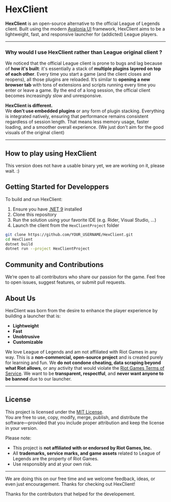# HexClient

**HexClient** is an open-source alternative to the official League of Legends client. Built using the modern [Avalonia UI](https://avaloniaui.net/) framework, HexClient aims to be a lightweight, fast, and responsive launcher for (addicted) League players.

---

### Why would I use HexClient rather than League original client ?

We noticed that the official League client is prone to bugs and lag because of **how it's built**: it's essentially a stack of **multiple plugins layered on top of each other**. Every time you start a game (and the client closes and reopens), all those plugins are reloaded. It’s similar to **opening a new browser tab** with tons of extensions and scripts running every time you enter or leave a game. By the end of a long session, the official client becomes increasingly slow and unresponsive.

**HexClient is different.**  
We **don’t use embedded plugins** or any form of plugin stacking. Everything is integrated natively, ensuring that performance remains consistent regardless of session length. That means less memory usage, faster loading, and a smoother overall experience. (We just don't aim for the good visuals of the original client)

---

## How to play using HexClient
This version does not have a usable binary yet, we are working on it, please wait. :)

## Getting Started for Developpers

To build and run HexClient:

1. Ensure you have [.NET 9](https://dotnet.microsoft.com/en-us/download/dotnet/9.0) installed
2. Clone this repository
3. Run the solution using your favorite IDE (e.g. Rider, Visual Studio, ...)
4. Launch the client from the `HexClientProject` folder

```bash
git clone https://github.com/YOUR_USERNAME/HexClient.git
cd HexClient
dotnet build
dotnet run --project HexClientProject
```

## Community and Contributions
We’re open to all contributors who share our passion for the game.
Feel free to open issues, suggest features, or submit pull requests.

## About Us
HexClient was born from the desire to enhance the player experience by building a launcher that is:

- **Lightweight**  
- **Fast**  
- **Unobtrusive**  
- **Customizable**

We love League of Legends and am not affiliated with Riot Games in any way. This is a **non-commercial, open-source project** and is created purely for learning and fun. We **do not condone cheating, data scraping beyond what Riot allows**, or any activity that would violate the [Riot Games Terms of Service](https://www.riotgames.com/en/terms-of-service). We want to be **transparent, respectful**, and **never want anyone to be banned** due to our launcher.

---

## License

This project is licensed under the [MIT License](LICENSE).  
You are free to use, copy, modify, merge, publish, and distribute the software—provided that you include proper attribution and keep the license in your version.

Please note:
- This project is **not affiliated with or endorsed by Riot Games, Inc.**  
- All **trademarks, service marks, and game assets** related to League of Legends are the property of Riot Games.
- Use responsibly and at your own risk.

---

We are doing this on our free time and we welcome feedback, ideas, or even just encouragement. Thanks for checking out HexClient!

Thanks for the contributors that helped for the developement.
